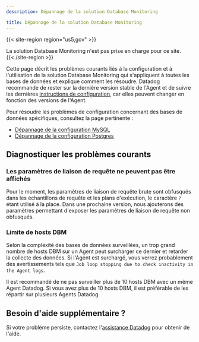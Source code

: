 ```yaml
---
description: Dépannage de la solution Database Monitoring

title: Dépannage de la solution Database Monitoring
---
```

{{< site-region region="us5,gov" >}}
<div class="alert alert-warning">La solution Database Monitoring n'est pas prise en charge pour ce site.</div>
{{< /site-region >}}

Cette page décrit les problèmes courants liés à la configuration et à l'utilisation de la solution Database Monitoring qui s'appliquent à toutes les bases de données et explique comment les résoudre. Datadog recommande de rester sur la dernière version stable de l'Agent et de suivre les dernières [instructions de configuration][1], car elles peuvent changer en fonction des versions de l'Agent.

Pour résoudre les problèmes de configuration concernant des bases de données spécifiques, consultez la page pertinente :

* [Dépannage de la configuration MySQL][2]
* [Dépannage de la configuration Postgres][3]

## Diagnostiquer les problèmes courants
### Les paramètres de liaison de requête ne peuvent pas être affichés

Pour le moment, les paramètres de liaison de requête brute sont obfusqués dans les échantillons de requête et les plans d'exécution, le caractère `?` étant utilisé à la place. Dans une prochaine version, nous ajouterons des paramètres permettant d'exposer les paramètres de liaison de requête non obfusqués.


### Limite de hosts DBM

Selon la complexité des bases de données surveillées, un trop grand nombre de hosts DBM sur un Agent peut surcharger ce dernier et retarder la collecte des données. Si l'Agent est surchargé, vous verrez probablement des avertissements tels que `Job loop stopping due to check inactivity in the Agent logs`.

Il est recommandé de ne pas surveiller plus de 10 hosts DBM avec un même Agent Datadog. Si vous avez plus de 10 hosts DBM, il est préférable de les répartir sur plusieurs Agents Datadog.

## Besoin d'aide supplémentaire ?

Si votre problème persiste, contactez l'[assistance Datadog][4] pour obtenir de l'aide.


[1]: /fr/database_monitoring/#getting-started
[2]: /fr/database_monitoring/setup_mysql/troubleshooting/
[3]: /fr/database_monitoring/setup_postgres/troubleshooting/
[4]: /fr/help/
